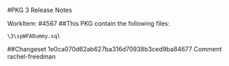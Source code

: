#PKG 3 Release Notes

WorkItem:
#4567
##This PKG contain the following files:
```
\3\spWFADummy.sql
```

##Changeset 1e0ca070d62ab627ba316d70938b3ced9ba84677 Comment
rachel-freedman
